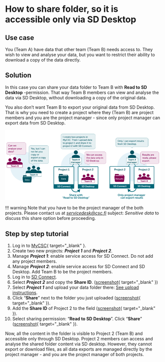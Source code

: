 # How to share folder, so it is accessible only via SD Desktop


## Use case

You (Team A) have data that other team (Team B) needs access to. They wish to view and analyse your data, but you want to restrict their ability to download a copy of the data directly.

## Solution

In this case you can share your data folder to Team B with **Read to SD Desktop** -permission. That way Team B members can view and analyse the data via SD Desktop, without downloading a copy of the original data.

You also don’t want Team B to export your original data from SD Desktop. That is why you need to create a project where they (Team B) are project members and you are the project manager - since only project manager can export data from SD Desktop.


![Transfer Data Infograph](./images/connect/UseCase_ReadToDesktop.png)

!!! warning
    Note that you have to be the project manager of the both projects. Please contact us at *servicedesk@csc.fi* subject: *Sensitive data* to discuss this share option before proceeding.

## Step by step tutorial


1. Log in to [MyCSC](https://my.csc.fi/login){ target="_blank" }.
2. Create two new projects: ***Project 1*** and ***Project 2***.
3. Manage ***Project 1***: enable service access for SD Connect. Do not add any project members.
4. Manage ***Project 2***: enable service access for SD Connect and SD Desktop. Add Team B to be the project members.
1. Log in to [SD Connect](./sd-connect-login.md).
2. Select ***Project 2*** and copy the **Share ID**. ([screenshot](./images/connect/UseCase_ShareID2.png){ target="_blank" })
3. Select ***Project 1*** and upload your data folder there: [See upload instructions](./sd-connect-upload.md).
4. Click “**Share**” next to the folder you just uploaded ([screenshot](./images/connect/UseCase_ShareButton2.png){ target="_blank" }).
5. Add the **Share ID** of Project 2 to the field ([screenshot](./images/connect/UseCase_AddShareID2.png){ target="_blank" }).
6. Select sharing permission: “**Read to SD Desktop**”. Click “**Share**” ([screenshot](./images/connect/UseCase_SelectPermission2.png){ target="_blank" }).

Now, all the content in the folder is visible to Project 2 (Team B) and accessible only through SD Desktop. Project 2 members can access and analyse the shared folder content via SD desktop. However, they cannot export or download files, as all data exports are managed directly by the project manager - and you are the project manager of both projects.